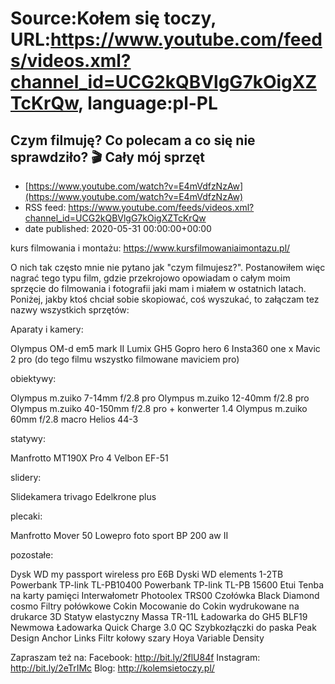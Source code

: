 # Source:Kołem się toczy, URL:https://www.youtube.com/feeds/videos.xml?channel_id=UCG2kQBVlgG7kOigXZTcKrQw, language:pl-PL

## Czym filmuję? Co polecam a co się nie sprawdziło? 🎬 Cały mój sprzęt
 - [https://www.youtube.com/watch?v=E4mVdfzNzAw](https://www.youtube.com/watch?v=E4mVdfzNzAw)
 - RSS feed: https://www.youtube.com/feeds/videos.xml?channel_id=UCG2kQBVlgG7kOigXZTcKrQw
 - date published: 2020-05-31 00:00:00+00:00

kurs filmowania i montażu: https://www.kursfilmowaniaimontazu.pl/

O nich tak często mnie nie pytano jak "czym filmujesz?". Postanowiłem więc nagrać tego typu film, gdzie przekrojowo opowiadam o całym moim sprzęcie do filmowania i fotografii jaki mam i miałem w ostatnich latach. Poniżej, jakby ktoś chciał sobie skopiować, coś wyszukać, to załączam tez nazwy wszystkich sprzętów:

Aparaty i kamery:

Olympus OM-d em5 mark II
Lumix GH5
Gopro hero 6
Insta360 one x
Mavic 2 pro (do tego filmu wszystko filmowane maviciem pro)

obiektywy:

Olympus m.zuiko 7-14mm f/2.8 pro
Olympus m.zuiko 12-40mm f/2.8 pro
Olympus m.zuiko 40-150mm f/2.8 pro + konwerter 1.4 
Olympus m.zuiko 60mm f/2.8 macro
Helios 44-3 

statywy:

Manfrotto MT190X Pro 4
Velbon EF-51

slidery:

Slidekamera trivago
Edelkrone plus

plecaki:

Manfrotto Mover 50
Lowepro foto sport BP 200 aw II

pozostałe:

Dysk WD my passport wireless pro E6B
Dyski WD elements 1-2TB
Powerbank TP-link TL-PB10400
Powerbank TP-link TL-PB 15600
Etui Tenba na karty pamięci
Interwałometr Photoolex TRS00
Czołówka Black Diamond cosmo
Filtry połówkowe Cokin
Mocowanie do Cokin wydrukowane na drukarce 3D
Statyw elastyczny Massa TR-11L
Ładowarka do GH5 BLF19 Newmowa
Ładowarka Quick Charge 3.0 QC
Szybkozłączki do paska Peak Design Anchor Links
Filtr kołowy szary Hoya Variable Density

Zapraszam też na:
Facebook: http://bit.ly/2flU84f
Instagram: http://bit.ly/2eTrIMc
Blog: http://kolemsietoczy.pl/


